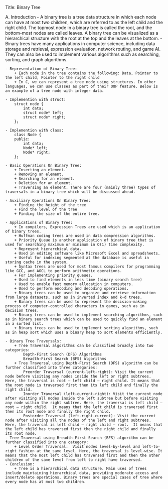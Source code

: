 Title: Binary Tree

A. Introduction
    - A binary tree is a tree data structure in which each node can have at most two children, which are referred to as the left child and the right child. 
    The topmost node in a binary tree is called the root, and the bottom-most nodes are called leaves. A binary tree can be visualized as a hierarchical structure with the root at the top and the leaves at the bottom.
    - Binary trees have many applications in computer science, including data storage and retrieval, expression evaluation, network routing, and game AI. They can also be used to implement various algorithms such as searching, sorting, and graph algorithms.

    - Representation of Binary Tree:
        + Each node in the tree contains the following: Data, Pointer to the left child, Pointer to the right child
        + In C, we can represent a tree node using structures. In other languages, we can use classes as part of their OOP feature. Below is an example of a tree node with integer data.
    
    - Implemention with struct:
        struct node {
            int data;
            struct node* left;
            struct node* right;
        };

    - Implemention with class:
        class Node {
        public:
            int data;
            Node* left;
            Node* right;
        };
    
    - Basic Operations On Binary Tree:
        + Inserting an element.
        + Removing an element.
        + Searching for an element.
        + Deletion for an element.
        + Traversing an element. There are four (mainly three) types of traversals in a binary tree which will be discussed ahead.

    - Auxiliary Operations On Binary Tree:
        + Finding the height of the tree
        + Find the level of the tree
        + Finding the size of the entire tree.

    - Applications of Binary Tree:
        + In compilers, Expression Trees are used which is an application of binary trees.
        + Huffman coding trees are used in data compression algorithms.
        + Priority Queue is another application of binary tree that is used for searching maximum or minimum in O(1) time complexity.
        + Represent hierarchical data.
        + Used in editing software like Microsoft Excel and spreadsheets.
        + Useful for indexing segmented at the database is useful in storing cache in the system,
        + Syntax trees are used for most famous compilers for programming like GCC, and AOCL to perform arithmetic operations.
        + For implementing priority queues.
        + Used to find elements in less time (binary search tree)
        + Used to enable fast memory allocation in computers. 
        + Used to perform encoding and decoding operations.
        + Binary trees can be used to organize and retrieve information from large datasets, such as in inverted index and k-d trees.
        + Binary trees can be used to represent the decision-making process of computer-controlled characters in games, such as in decision trees.
        + Binary trees can be used to implement searching algorithms, such as in binary search trees which can be used to quickly find an element in a sorted list.
        + Binary trees can be used to implement sorting algorithms, such as in heap sort which uses a binary heap to sort elements efficiently.

    - Binary Tree Traversals:
        + Tree Traversal algorithms can be classified broadly into two categories:
            Depth-First Search (DFS) Algorithms
            Breadth-First Search (BFS) Algorithms
        + Tree Traversal using Depth-First Search (DFS) algorithm can be further classified into three categories:
            Preorder Traversal (current-left-right): Visit the current node before visiting any nodes inside the left or right subtrees. Here, the traversal is root – left child – right child. It means that the root node is traversed first then its left child and finally the right child.
            Inorder Traversal (left-current-right): Visit the current node after visiting all nodes inside the left subtree but before visiting any node within the right subtree. Here, the traversal is left child – root – right child.  It means that the left child is traversed first then its root node and finally the right child.
            Postorder Traversal (left-right-current): Visit the current node after visiting all the nodes of the left and right subtrees.  Here, the traversal is left child – right child – root.  It means that the left child has traversed first then the right child and finally its root node.
    - Tree Traversal using Breadth-First Search (BFS) algorithm can be further classified into one category:
        + Level Order Traversal:  Visit nodes level-by-level and left-to-right fashion at the same level. Here, the traversal is level-wise. It means that the most left child has traversed first and then the other children of the same level from left to right have traversed.
    - Conclusion:
        + Tree is a hierarchical data structure. Main uses of trees include maintaining hierarchical data, providing moderate access and insert/delete operations. Binary trees are special cases of tree where every node has at most two children.